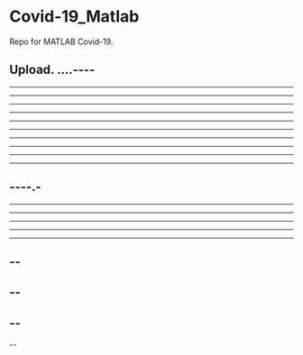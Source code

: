 # Covid-19_Matlab

Repo for MATLAB Covid-19.

Upload.
....----
----
----------
----------
----
------
----------
---------
---------
------------
--------
---------
----.-
----
------
----
----
------
-------
--
--
--
--
--
----

--
